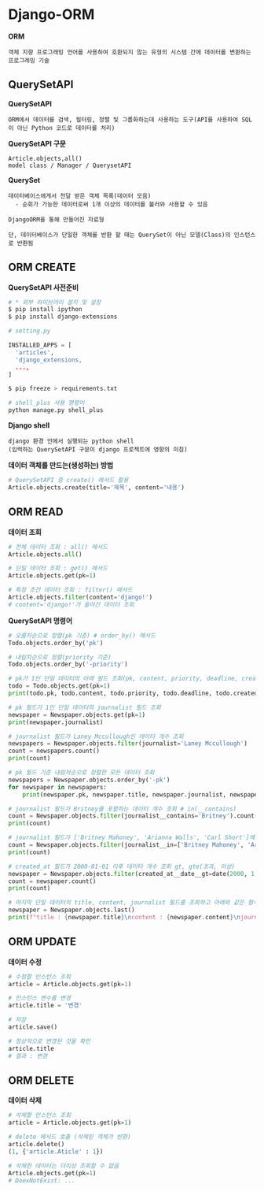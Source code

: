 # Django-ORM
**ORM**

    객체 지향 프로그래밍 언어를 사용하여 호환되지 않는 유형의 시스템 간에 데이터를 변환하는 프로그래밍 기술

## QuerySetAPI

**QuerySetAPI**

    ORM에서 데이터를 검색, 필터링, 정렬 및 그룹화하는데 사용하는 도구(API를 사용하여 SQL이 아닌 Python 코드로 데이터를 처리)

**QuerySetAPI 구문**

    Article.objects,all()
    model class / Manager / QuerysetAPI

**QuerySet**

    데이터베이스에게서 전달 받은 객체 목록(데이터 모음)
      - 순회가 가능한 데이터로써 1개 이상의 데이터를 불러와 사용할 수 있음
    
    DjangoORM을 통해 만들어진 자료형

    단, 데이터베이스가 단일한 객체를 반환 할 때는 QuerySet이 아닌 모델(Class)의 인스턴스로 반환됨

## ORM CREATE

**QuerySetAPI 사전준비**

```python
# * 외부 라이브러리 설치 및 설정
$ pip install ipython
$ pip install django-extensions

# setting.py

INSTALLED_APPS = [
  'articles',
  'django_extensions,
  ...,
]

$ pip freeze > requirements.txt

# shell_plus 사용 명령어
python manage.py shell_plus
```

**Django shell**

    django 환경 안에서 실행되는 python shell
    (입력하는 QuerySetAPI 구문이 django 프로젝트에 영향의 미침)
  
**데이터 객체를 만드는(생성하는) 방법**
```python
# QuerySetAPI 중 create() 메서드 활용
Article.objects.create(title='제목', content='내용')
```

## ORM READ

**데이터 조회**

```python
# 전체 데이터 조회 : all() 메서드
Article.objects.all()

# 단일 데이터 조회 : get() 메서드
Article.objects.get(pk=1)

# 특정 조건 데이터 조회 : filter() 메서드
Article.objects.filter(content='django!') 
# content='django!'가 들어간 데이터 조회
```

**QuerySetAPI 명령어**
```python
# 오름차순으로 정렬(pk 기준) # order_by() 메서드 
Todo.objects.order_by('pk')

# 내림차순으로 정렬(priority 기준)
Todo.objects.order_by('-priority')

# pk가 1인 단일 데이터의 아래 필드 조회(pk, content, priority, deadline, created_at)
todo = Todo.objects.get(pk=1)
print(todo.pk, todo.content, todo.priority, todo.deadline, todo.created_at)

# pk 필드가 1인 단일 데이터의 journalist 필드 조회
newspaper = Newspaper.objects.get(pk=1)
print(newspaper.journalist)

# journalist 필드가 Laney Mccullough인 데이터 개수 조회
newspapers = Newspaper.objects.filter(journalist='Laney Mccullough')
count = newspapers.count()
print(count)

# pk 필드 기준 내림차순으로 정렬한 모든 데이터 조회
newspapers = Newspaper.objects.order_by('-pk')
for newspaper in newspapers:
    print(newspaper.pk, newspaper.title, newspaper.journalist, newspaper.created_at)

# journalist 필드가 Britney를 포함하는 데이터 개수 조회 # in(__contains)
count = Newspaper.objects.filter(journalist__contains='Britney').count()
print(count)

# journalist 필드가 ['Britney Mahoney', 'Arianna Walls', 'Carl Short']에 속하는 데이터 개수 조회
count = Newspaper.objects.filter(journalist__in=['Britney Mahoney', 'Arianna Walls', 'Carl Short']).count()
print(count)

# created_at 필드가 2000-01-01 이후 데이터 개수 조회 gt, gte(초과, 이상)
newspaper = Newspaper.objects.filter(created_at__date__gt=date(2000, 1, 1))
count = newspaper.count()
print(count)

# 마지막 단일 데이터의 title, content, journalist 필드를 조회하고 아래와 같은 형식으로 출력 last() 메서드 활용
newspaper = Newspaper.objects.last()
print(f"title : {newspaper.title}\ncontent : {newspaper.content}\njournalist : {newspaper.journalist}")
```

## ORM UPDATE

**데이터 수정**
```python
# 수정할 인스턴스 조회
article = Article.objects.get(pk=1)

# 인스턴스 변수를 변경
article.title = '변경'

# 저장
article.save()

# 정상적으로 변경된 것을 확인
article.title
# 결과 : 변경
```

## ORM DELETE

**데이터 삭제**
```python
# 삭제할 인스턴스 조회
article = Article.objects.get(pk=1)

# delete 메서드 호출 (삭제된 객체가 반환)
article.delete()
(1, {'article.Aticle' : 1})

# 삭제한 데이터는 더이상 조회할 수 없음
Article.objects.get(pk=1)
# DoexNotExist: ...
```

